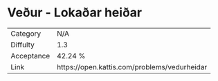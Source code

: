 # Veður - Lokaðar heiðar

<table>
    <tr>
        <td>Category</td>
        <td>N/A</td>
    </tr>
    <tr>
        <td>Diffulty</td>
        <td>1.3</td>
    </tr>
    <tr>
        <td>Acceptance</td>
        <td>42.24 %</td>
    </tr>
    <tr>
        <td>Link</td>
        <td>https://open.kattis.com/problems/vedurheidar</td>
    </tr>
</table>